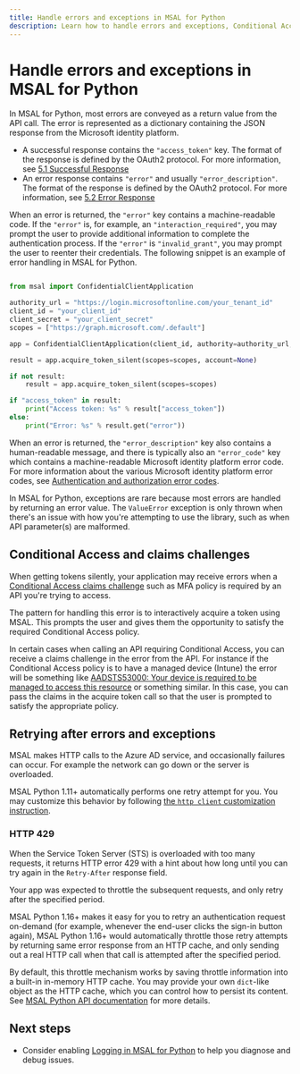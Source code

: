 ```yaml
---
title: Handle errors and exceptions in MSAL for Python
description: Learn how to handle errors and exceptions, Conditional Access claims challenges, and retries in MSAL for Python applications.
---
```


# Handle errors and exceptions in MSAL for Python

In MSAL for Python, most errors are conveyed as a return value from the API call. The error is represented as a dictionary containing the JSON response from the Microsoft identity platform.

* A successful response contains the `"access_token"` key. The format of the response is defined by the OAuth2 protocol. For more information, see [5.1 Successful Response](https://tools.ietf.org/html/rfc6749#section-5.1)
* An error response contains `"error"` and usually `"error_description"`. The format of the response is defined by the OAuth2 protocol. For more information, see [5.2 Error Response](https://tools.ietf.org/html/rfc6749#section-5.2)

When an error is returned, the `"error"` key contains a machine-readable code. If the `"error"` is, for example, an `"interaction_required"`, you may prompt the user to provide additional information to complete the authentication process. If the `"error"` is `"invalid_grant"`, you may prompt the user to reenter their credentials. The following snippet is an example of error handling in MSAL for Python.

```python

from msal import ConfidentialClientApplication

authority_url = "https://login.microsoftonline.com/your_tenant_id"
client_id = "your_client_id"
client_secret = "your_client_secret"
scopes = ["https://graph.microsoft.com/.default"]

app = ConfidentialClientApplication(client_id, authority=authority_url, client_credential=client_secret)

result = app.acquire_token_silent(scopes=scopes, account=None)

if not result:
    result = app.acquire_token_silent(scopes=scopes)

if "access_token" in result:
    print("Access token: %s" % result["access_token"])
else:
    print("Error: %s" % result.get("error"))

```

When an error is returned, the `"error_description"` key also contains a human-readable message, and there is typically also an `"error_code"` key which contains a machine-readable Microsoft identity platform error code. For more information about the various Microsoft identity platform error codes, see [Authentication and authorization error codes](/azure/active-directory/develop/reference-error-codes).

In MSAL for Python, exceptions are rare because most errors are handled by returning an error value. The `ValueError` exception is only thrown when there's an issue with how you're attempting to use the library, such as when API parameter(s) are malformed.

## Conditional Access and claims challenges

When getting tokens silently, your application may receive errors when a [Conditional Access claims challenge](/azure/active-directory/develop/v2-conditional-access-dev-guide) such as MFA policy is required by an API you're trying to access.

The pattern for handling this error is to interactively acquire a token using MSAL. This prompts the user and gives them the opportunity to satisfy the required Conditional Access policy.

In certain cases when calling an API requiring Conditional Access, you can receive a claims challenge in the error from the API. For instance if the Conditional Access policy is to have a managed device (Intune) the error will be something like [AADSTS53000: Your device is required to be managed to access this resource](/azure/active-directory/develop/reference-error-codes) or something similar. In this case, you can pass the claims in the acquire token call so that the user is prompted to satisfy the appropriate policy.


## Retrying after errors and exceptions

MSAL makes HTTP calls to the Azure AD service, and occasionally failures can occur.
For example the network can go down or the server is overloaded.

MSAL Python 1.11+ automatically performs one retry attempt for you.
You may customize this behavior by following
[the `http client` customization instruction](xref:msal.application.ConfidentialClientApplication).

### HTTP 429

When the Service Token Server (STS) is overloaded with too many requests,
it returns HTTP error 429 with a hint about how long until you can try again in the `Retry-After` response field.

Your app was expected to throttle the subsequent requests, and only retry after the specified period.

MSAL Python 1.16+ makes it easy for you to retry an authentication request on-demand
(for example, whenever the end-user clicks the sign-in button again),
MSAL Python 1.16+ would automatically throttle those retry attempts by returning same error response from an HTTP cache,
and only sending out a real HTTP call when that call is attempted after the specified period.

By default, this throttle mechanism works by saving throttle information into a built-in in-memory HTTP cache.
You may provide your own `dict`-like object as the HTTP cache, which you can control how to persist its content.
See [MSAL Python API documentation](xref:msal.application.PublicClientApplication)
for more details.

## Next steps

- Consider enabling [Logging in MSAL for Python](msal-logging-python.md) to help you diagnose and debug issues.